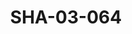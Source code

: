 ---
pid: SHA-03-064
title: SHA-03-064
language: ar
original_label: 
rights: شرحبيل احمد
location_of_original: شرحبيل احمد
photographer_or_studio: 
scanned_from: photograph 10.1 by 15.1
_date: late 1990s
location: هولاندا
description: 'شهاب شرحبيل وخمسة اخرين يقعدون حول طاولة '
additional_notes: 
permission_display: 'yes'
on_server: 'no'
on_website: 'no'
permalink: /photopages/ar/SHA-03-064.html
layout: photo-page
---